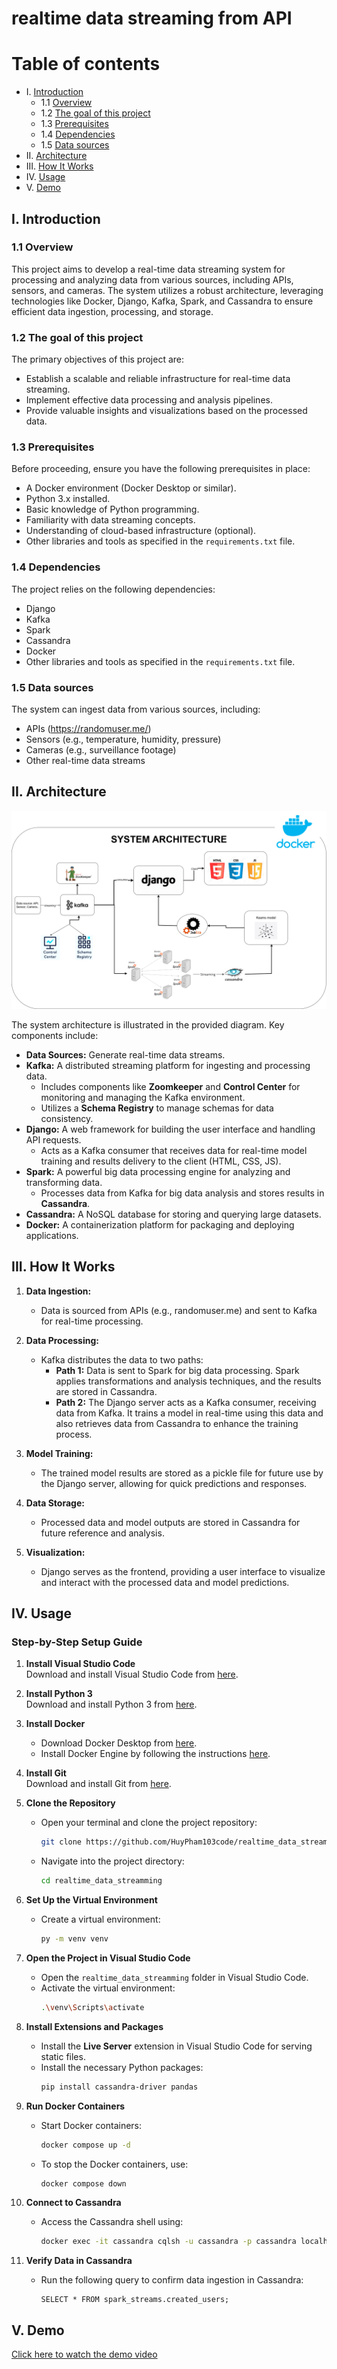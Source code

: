 # realtime data streaming from API


# Table of contents
<!-- vscode-markdown-toc -->
* I. [Introduction](#I.Introduction)
	* 1.1 [Overview](#Overview)
	* 1.2 [The goal of this project](#Thegoalofthisproject)
	* 1.3 [Prerequisites](#Prerequisites)
	* 1.4 [Dependencies](#Dependencies)
	* 1.5 [Data sources](#Datasources)
* II. [Architecture](#II.Architecture)
* III. [How It Works](#III.HowItWorks)
* IV. [Usage](#iv-usage)
* V. [Demo](#v-demo)

<!-- vscode-markdown-toc-config
	numbering=true
	autoSave=true
	/vscode-markdown-toc-config -->
<!-- /vscode-markdown-toc -->


##  <a name='I.Introduction'></a>I. Introduction
    
###  1.1 <a name='Overview'></a>Overview
This project aims to develop a real-time data streaming system for processing and analyzing data from various sources, including APIs, sensors, and cameras. The system utilizes a robust architecture, leveraging technologies like Docker, Django, Kafka, Spark, and Cassandra to ensure efficient data ingestion, processing, and storage.

###  1.2 <a name='Thegoalofthisproject'></a>The goal of this project
The primary objectives of this project are:
- Establish a scalable and reliable infrastructure for real-time data streaming.
- Implement effective data processing and analysis pipelines.
- Provide valuable insights and visualizations based on the processed data.

###  1.3 <a name='Prerequisites'></a>Prerequisites
Before proceeding, ensure you have the following prerequisites in place:
- A Docker environment (Docker Desktop or similar).
- Python 3.x installed.
- Basic knowledge of Python programming.
- Familiarity with data streaming concepts.
- Understanding of cloud-based infrastructure (optional).
- Other libraries and tools as specified in the `requirements.txt` file.

###  1.4 <a name='Dependencies'></a>Dependencies
The project relies on the following dependencies:
- Django
- Kafka
- Spark
- Cassandra
- Docker
- Other libraries and tools as specified in the `requirements.txt` file.

###  1.5 <a name='Datasources'></a>Data sources
The system can ingest data from various sources, including:
- APIs (https://randomuser.me/)
- Sensors (e.g., temperature, humidity, pressure)
- Cameras (e.g., surveillance footage)
- Other real-time data streams

## <a name='II.Architecture'></a>II. Architecture

<img src="./system_architecture.png"/> 
<br />

The system architecture is illustrated in the provided diagram. Key components include:
- **Data Sources:** Generate real-time data streams.
- **Kafka:** A distributed streaming platform for ingesting and processing data.
  - Includes components like **Zoomkeeper** and **Control Center** for monitoring and managing the Kafka environment.
  - Utilizes a **Schema Registry** to manage schemas for data consistency.
- **Django:** A web framework for building the user interface and handling API requests.
  - Acts as a Kafka consumer that receives data for real-time model training and results delivery to the client (HTML, CSS, JS).
- **Spark:** A powerful big data processing engine for analyzing and transforming data.
  - Processes data from Kafka for big data analysis and stores results in **Cassandra**.
- **Cassandra:** A NoSQL database for storing and querying large datasets.
- **Docker:** A containerization platform for packaging and deploying applications.

## <a name='III.HowItWorks'></a>III. How It Works

1. **Data Ingestion:** 
   - Data is sourced from APIs (e.g., randomuser.me) and sent to Kafka for real-time processing.
  
2. **Data Processing:** 
   - Kafka distributes the data to two paths:
     - **Path 1:** Data is sent to Spark for big data processing. Spark applies transformations and analysis techniques, and the results are stored in Cassandra.
     - **Path 2:** The Django server acts as a Kafka consumer, receiving data from Kafka. It trains a model in real-time using this data and also retrieves data from Cassandra to enhance the training process.

3. **Model Training:**
   - The trained model results are stored as a pickle file for future use by the Django server, allowing for quick predictions and responses.

4. **Data Storage:** 
   - Processed data and model outputs are stored in Cassandra for future reference and analysis.

5. **Visualization:** 
   - Django serves as the frontend, providing a user interface to visualize and interact with the processed data and model predictions.

## <a name='IV.Usage'></a>IV. Usage
### Step-by-Step Setup Guide

1. **Install Visual Studio Code**  
   Download and install Visual Studio Code from [here](https://code.visualstudio.com/download).

2. **Install Python 3**  
   Download and install Python 3 from [here](https://www.python.org/downloads/).

3. **Install Docker**  
   - Download Docker Desktop from [here](https://www.docker.com/products/docker-desktop).
   - Install Docker Engine by following the instructions [here](https://docs.docker.com/engine/install/).

4. **Install Git**  
   Download and install Git from [here](https://github.com/git-guides/install-git).

5. **Clone the Repository**
   - Open your terminal and clone the project repository:
     ```bash
     git clone https://github.com/HuyPham103code/realtime_data_streamming.git
     ```
   - Navigate into the project directory:
     ```bash
     cd realtime_data_streamming
     ```

6. **Set Up the Virtual Environment**
   - Create a virtual environment:
     ```bash
     py -m venv venv
     ```

7. **Open the Project in Visual Studio Code**
   - Open the `realtime_data_streamming` folder in Visual Studio Code.
   - Activate the virtual environment:
     ```bash
     .\venv\Scripts\activate
     ```

8. **Install Extensions and Packages**
   - Install the **Live Server** extension in Visual Studio Code for serving static files.
   - Install the necessary Python packages:
     ```bash
     pip install cassandra-driver pandas
     ```

9. **Run Docker Containers**
   - Start Docker containers:
     ```bash
     docker compose up -d
     ```
   - To stop the Docker containers, use:
     ```bash
     docker compose down
     ```

10. **Connect to Cassandra**
    - Access the Cassandra shell using:
      ```bash
      docker exec -it cassandra cqlsh -u cassandra -p cassandra localhost 9042
      ```

11. **Verify Data in Cassandra**
    - Run the following query to confirm data ingestion in Cassandra:
      ```cql
      SELECT * FROM spark_streams.created_users;
      ```

## V. Demo
[Click here to watch the demo video](video_demo.mp4) 

